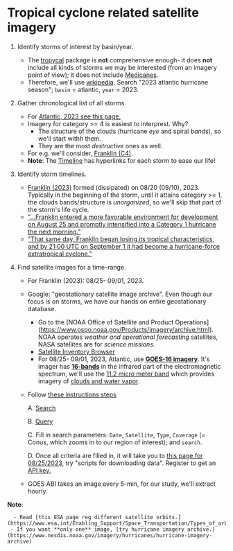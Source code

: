 # Tropical cyclone related satellite imagery

1. Identify storms of interest by basin/year.
   - The [tropycal](https://tropycal.github.io/tropycal/data.html) package is **not** comprehensive enough- it does **not** include all kinds of storms we may be interested (from an imagery point of view); it does not include [Medicanes](https://en.wikipedia.org/wiki/Mediterranean_tropical-like_cyclone).
   - Therefore, we'll use [wikipedia](https://www.wikipedia.org/). Search "2023 atlantic hurricane season"; `basin` = atlantic, `year` = 2023.

2. Gather chronological list of all storms.
   - For [Atlantic, 2023 see this page.](https://en.wikipedia.org/wiki/2023_Atlantic_hurricane_season#Seasonal_summary)
   - Imagery for category >= 4 is easiest to interprest. Why?
     - The structure of the clouds (hurricane _eye_ and spiral _bands_), so we'll start withh them.
     - They are the most _destructive_ ones as well.
   - For e.g. we'll consider, [Franklin (C4)](https://en.wikipedia.org/wiki/Hurricane_Franklin_(2023)). 
   - **Note**: The [Timeline](https://en.wikipedia.org/wiki/Timeline_of_the_2023_Atlantic_hurricane_season) has hyperlinks for each storm to ease our life!

3. Identify storm timelines. 
   - [Franklin (2023)](https://en.wikipedia.org/wiki/Hurricane_Franklin_(2023)) formed (dissipated) on 08/20 (09/10), 2023. Typically in the beginning of the storm, until it attains category >= 1, the clouds bands/structure is _unorganized_, so we'll skip that part of the storm's life cycle. 
   - ["...Franklin entered a more favorable environment for development on August 25 and promptly intensified into a Category 1 hurricane the next morning."](https://en.wikipedia.org/wiki/Hurricane_Franklin_(2023)#Meteorological_history)
   - ["That same day, Franklin began losing its tropical characteristics, and by 21:00 UTC on September 1 it had become a hurricane-force extratropical cyclone."](https://en.wikipedia.org/wiki/Hurricane_Franklin_(2023)#Meteorological_history)

4. Find satellite images for a time-range.
   - For Franklin (2023): 08/25- 09/01, 2023.
   - Google: "geostationary satellite image archive". Even though our focus is on storms, we have our hands on entire geostationary database.
     - Go to the [NOAA Office of Satellite and Product Operations] (https://www.ospo.noaa.gov/Products/imagery/archive.html). NOAA operates _weather and operational forecasting_ satellites, NASA satellites are for _science missions_.
     - [Satellite Inventory Browser](https://www.ssec.wisc.edu/datacenter/goes-archive/)
     - For 08/25- 09/01, 2023, Atlantic, use [**GOES-16 imagery**](https://inventory.ssec.wisc.edu/inventory/?date=2011/10/18&time=&satellite=GOES-16&search=1#search&start_time:2017-12-19%2000:00;end_time:2017-12-19%2023:59;satellite:GOES-16;). It's imager has [**16-bands**](https://en.wikipedia.org/wiki/GOES-16) in the infrared part of the electromagnetic spectrum, we'll use the [11.2 micro meter band](https://en.wikipedia.org/wiki/GOES-16#Advanced_Baseline_Imager_(ABI)) which provides imagery of [clouds and water vapor](https://www.star.nesdis.noaa.gov/goes/documents/ABIQuickGuide_Band14.pdf).
   - Follow [these instructions steps](https://drive.google.com/drive/folders/16tp_ehG0ZOmSwY55yo4L1q701i-xL7uQ?usp=drive_link)
   
     A. [Search](https://inventory.ssec.wisc.edu/inventory/)
     
     B. [Query](https://inventory.ssec.wisc.edu/inventory/?date=2011/10/18&time=&satellite=GOES-16&search=1#search)
     
     C. Fill in search parameters: `Date`, `Satellite`, `Type`, `Coverage` (= Conus, which zooms in to our region of interest); and `search`.
     
     D. Once all criteria are filled in, it will take you to [this page for 08/25/2023](https://inventory.ssec.wisc.edu/inventory/?date=2011/10/18&time=&satellite=GOES-16&search=1#search&start_time:2023-08-25%2000:00;end_time:2023-08-25%2023:59;satellite:GOES-16;coverage:CONUS;), try "scripts for downloading data". Register to get an [API key.](https://mcfetch.ssec.wisc.edu/#register)
   
   - GOES ABI takes an image every 5-min, for our study, we'll extract hourly.
 
  
 **Note**:
 
   	  - Read [this ESA page reg different satellite orbits.](https://www.esa.int/Enabling_Support/Space_Transportation/Types_of_orbits)
     - If you want **only one** image, [try hurricane imagery archive.](https://www.nesdis.noaa.gov/imagery/hurricanes/hurricane-imagery-archive)
